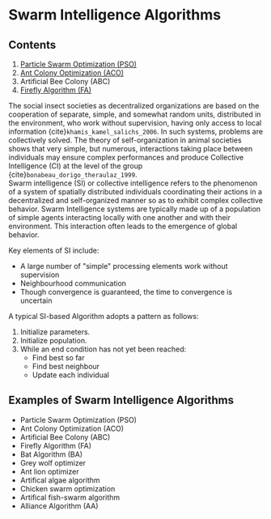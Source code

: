 # Swarm Intelligence Algorithms

## Contents
1. [Particle Swarm Optimization (PSO)](ParticleSwarmOptimization.ipynb)
2. [Ant Colony Optimization (ACO)](AntColonyOptimization.ipynb)
3. Artificial Bee Colony (ABC)
4. [Firefly Algorithm (FA)](FireflyAlgorithm.ipynb)

The social insect societies as decentralized organizations are based on the cooperation of separate, simple, and somewhat random units, distributed in the environment, who work without supervision, having only access to local information {cite}`khamis_kamel_salichs_2006`. In such systems, problems are collectively solved. The theory of self-organization in animal societies shows that very simple, but numerous, interactions taking place between individuals may ensure complex performances and produce Collective Intelligence (CI) at the level of the group {cite}`bonabeau_dorigo_theraulaz_1999`.
<br>
Swarm intelligence (SI) or collective intelligence refers to the phenomenon of a system of spatially distributed individuals coordinating their actions in a decentralized and self-organized manner so as to exhibit complex collective behavior. Swarm Intelligence systems are typically made up of a population of simple agents interacting locally with one another and with their environment. This interaction often leads to the emergence of global behavior.

Key elements of SI include:
- A large number of "simple" processing elements work without supervision
- Neighbourhood communication
- Though convergence is guaranteed, the time to convergence is uncertain

A typical SI-based Algorithm adopts a pattern as follows:
1. Initialize parameters.
2. Initialize population.
3. While an end condition has not yet been reached:
    - Find best so far
    - Find best neighbour
    - Update each individual

## Examples of Swarm Intelligence Algorithms
- Particle Swarm Optimization (PSO)
- Ant Colony Optimization (ACO)
- Artificial Bee Colony (ABC)
- Firefly Algorithm (FA)
- Bat Algorithm (BA)
- Grey wolf optimizer
- Ant lion optimizer
- Artifical algae algorithm
- Chicken swarm optimization
- Artifical fish-swarm algorithm
- Alliance Algorithm (AA)
